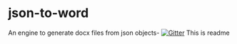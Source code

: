 # json-to-word
An engine to generate docx files from json objects-
[![Gitter](https://badges.gitter.im/json-to-word/community.svg)](https://gitter.im/json-to-word/community?utm_source=badge&utm_medium=badge&utm_campaign=pr-badge)
This is readme